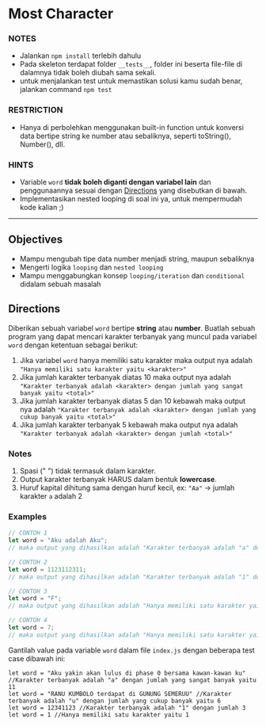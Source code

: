 # Most Character

### NOTES

- Jalankan `npm install` terlebih dahulu
- Pada skeleton terdapat folder `__tests__`, folder ini beserta file-file di dalamnya tidak boleh diubah sama sekali.
- untuk menjalankan test untuk memastikan solusi kamu sudah benar, jalankan command `npm test`

### RESTRICTION

- Hanya di perbolehkan menggunakan built-in function untuk konversi data bertipe string ke number atau sebaliknya, seperti toString(), Number(), dll.

### HINTS

- Variable `word` **tidak boleh diganti dengan variabel lain** dan penggunaannya sesuai dengan [Directions](#directions) yang disebutkan di bawah.
- Implementasikan nested looping di soal ini ya, untuk mempermudah kode kalian ;)

---

## Objectives

- Mampu mengubah tipe data number menjadi string, maupun sebaliknya
- Mengerti logika `looping` dan `nested looping`
- Mampu menggabungkan konsep `looping/iteration` dan `conditional` didalam sebuah masalah

## Directions

Diberikan sebuah variabel `word` bertipe **string** atau **number**. Buatlah sebuah program yang dapat mencari karakter terbanyak yang muncul pada variabel `word` dengan ketentuan sebagai berikut:

1. Jika variabel `word` hanya memiliki satu karakter maka output nya adalah `"Hanya memiliki satu karakter yaitu <karakter>"`
2. Jika jumlah karakter terbanyak diatas 10 maka output nya adalah `"Karakter terbanyak adalah <karakter> dengan jumlah yang sangat banyak yaitu <total>"`
3. Jika jumlah karakter terbanyak diatas 5 dan 10 kebawah maka output nya adalah `"Karakter terbanyak adalah <karakter> dengan jumlah yang cukup banyak yaitu <total>"`
4. Jika jumlah karakter terbanyak 5 kebawah maka output nya adalah `"Karakter terbanyak adalah <karakter> dengan jumlah <total>"`

### Notes

1. Spasi (" ") tidak termasuk dalam karakter.
2. Output karakter terbanyak HARUS dalam bentuk **lowercase**.
3. Huruf kapital dihitung sama dengan huruf kecil, ex: `"Aa"` -> jumlah karakter `a` adalah 2


### Examples

```js
// CONTOH 1
let word = "Aku adalah Aku";
// maka output yang dihasilkan adalah "Karakter terbanyak adalah "a" dengan jumlah 5"

// CONTOH 2
let word = 1123112311;
// maka output yang dihasilkan adalah "Karakter terbanyak adalah "1" dengan jumlah yang cukup banyak yaitu 6"

// CONTOH 3
let word = "F";
// maka output yang dihasilkan adalah "Hanya memiliki satu karakter yaitu f"

// CONTOH 4
let word = 7;
// maka output yang dihasilkan adalah "Hanya memiliki satu karakter yaitu 7"
```

Gantilah value pada variable `word` dalam file `index.js` dengan beberapa test case dibawah ini:

```JS
let word = "Aku yakin akan lulus di phase 0 bersama kawan-kawan ku"  //Karakter terbanyak adalah "a" dengan jumlah yang sangat banyak yaitu 11
let word = "RANU KUMBOLO terdapat di GUNUNG SEMERUU" //Karakter terbanyak adalah "u" dengan jumlah yang cukup banyak yaitu 6
let word = 12341123 //Karakter terbanyak adalah "1" dengan jumlah 3
let word = 1 //Hanya memiliki satu karakter yaitu 1
```